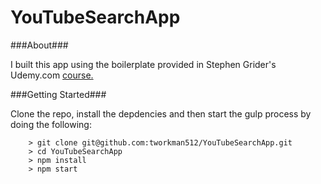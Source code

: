 # YouTubeSearchApp

###About###

I built this app using the boilerplate provided in Stephen Grider's Udemy.com [course.](https://www.udemy.com/react-redux/) 

###Getting Started###

Clone the repo, install the depdencies and then start the gulp process by doing the following:

```
	> git clone git@github.com:tworkman512/YouTubeSearchApp.git
	> cd YouTubeSearchApp
	> npm install
	> npm start
```
